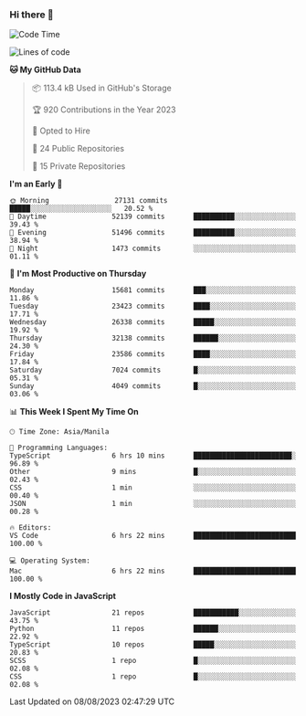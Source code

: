 ### Hi there 👋

<!--START_SECTION:waka-->
![Code Time](http://img.shields.io/badge/Code%20Time-351%20hrs-blue)

![Lines of code](https://img.shields.io/badge/From%20Hello%20World%20I%27ve%20Written-58.1%20million%20lines%20of%20code-blue)

**🐱 My GitHub Data** 

> 📦 113.4 kB Used in GitHub's Storage 
 > 
> 🏆 920 Contributions in the Year 2023
 > 
> 💼 Opted to Hire
 > 
> 📜 24 Public Repositories 
 > 
> 🔑 15 Private Repositories 
 > 
**I'm an Early 🐤** 

```text
🌞 Morning                27131 commits       █████░░░░░░░░░░░░░░░░░░░░   20.52 % 
🌆 Daytime                52139 commits       ██████████░░░░░░░░░░░░░░░   39.43 % 
🌃 Evening                51496 commits       ██████████░░░░░░░░░░░░░░░   38.94 % 
🌙 Night                  1473 commits        ░░░░░░░░░░░░░░░░░░░░░░░░░   01.11 % 
```
📅 **I'm Most Productive on Thursday** 

```text
Monday                   15681 commits       ███░░░░░░░░░░░░░░░░░░░░░░   11.86 % 
Tuesday                  23423 commits       ████░░░░░░░░░░░░░░░░░░░░░   17.71 % 
Wednesday                26338 commits       █████░░░░░░░░░░░░░░░░░░░░   19.92 % 
Thursday                 32138 commits       ██████░░░░░░░░░░░░░░░░░░░   24.30 % 
Friday                   23586 commits       ████░░░░░░░░░░░░░░░░░░░░░   17.84 % 
Saturday                 7024 commits        █░░░░░░░░░░░░░░░░░░░░░░░░   05.31 % 
Sunday                   4049 commits        █░░░░░░░░░░░░░░░░░░░░░░░░   03.06 % 
```


📊 **This Week I Spent My Time On** 

```text
🕑︎ Time Zone: Asia/Manila

💬 Programming Languages: 
TypeScript               6 hrs 10 mins       ████████████████████████░   96.89 % 
Other                    9 mins              █░░░░░░░░░░░░░░░░░░░░░░░░   02.43 % 
CSS                      1 min               ░░░░░░░░░░░░░░░░░░░░░░░░░   00.40 % 
JSON                     1 min               ░░░░░░░░░░░░░░░░░░░░░░░░░   00.28 % 

🔥 Editors: 
VS Code                  6 hrs 22 mins       █████████████████████████   100.00 % 

💻 Operating System: 
Mac                      6 hrs 22 mins       █████████████████████████   100.00 % 
```

**I Mostly Code in JavaScript** 

```text
JavaScript               21 repos            ███████████░░░░░░░░░░░░░░   43.75 % 
Python                   11 repos            ██████░░░░░░░░░░░░░░░░░░░   22.92 % 
TypeScript               10 repos            █████░░░░░░░░░░░░░░░░░░░░   20.83 % 
SCSS                     1 repo              █░░░░░░░░░░░░░░░░░░░░░░░░   02.08 % 
CSS                      1 repo              █░░░░░░░░░░░░░░░░░░░░░░░░   02.08 % 
```




 Last Updated on 08/08/2023 02:47:29 UTC
<!--END_SECTION:waka-->
